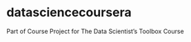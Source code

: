 datasciencecoursera
===================

Part of Course Project for The Data Scientist’s Toolbox Course
